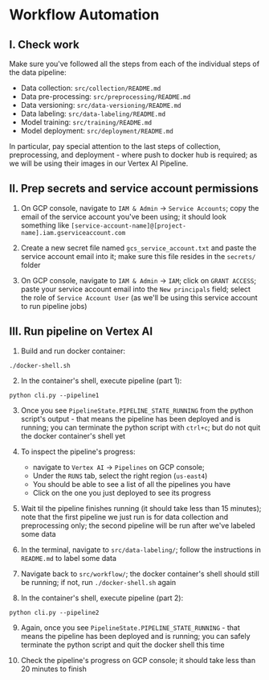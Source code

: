 # Workflow Automation

## I. Check work

Make sure you've followed all the steps from each of the individual steps of the data pipeline:

- Data collection: `src/collection/README.md`
- Data pre-processing: `src/preprocessing/README.md`
- Data versioning: `src/data-versioning/README.md`
- Data labeling: `src/data-labeling/README.md`
- Model training: `src/training/README.md`
- Model deployment: `src/deployment/README.md`

In particular, pay special attention to the last steps of collection, preprocessing, and deployment - where push to docker hub is required; as we will be using their images in our Vertex AI Pipeline.

## II. Prep secrets and service account permissions

1. On GCP console, navigate to `IAM & Admin` -> `Service Accounts`; copy the email of the service account you've been using; it should look something like `[service-account-name]@[project-name].iam.gserviceaccount.com`

2. Create a new secret file named `gcs_service_account.txt` and paste the service account email into it; make sure this file resides in the `secrets/` folder

3. On GCP console, navigate to `IAM & Admin` -> `IAM`; click on `GRANT ACCESS`; paste your service account email into the `New principals` field; select the role of `Service Account User` (as we'll be using this service account to run pipeline jobs)

## III. Run pipeline on Vertex AI

1. Build and run docker container:

```shell
./docker-shell.sh
```

2. In the container's shell, execute pipeline (part 1):

```shell
python cli.py --pipeline1
```

3. Once you see `PipelineState.PIPELINE_STATE_RUNNING` from the python script's output - that means the pipeline has been deployed and is running; you can terminate the python script with `ctrl+c`; but do not quit the docker container's shell yet

4. To inspect the pipeline's progress:

   - navigate to `Vertex AI` -> `Pipelines` on GCP console;
   - Under the `RUNS` tab, select the right region (`us-east4`)
   - You should be able to see a list of all the pipelines you have
   - Click on the one you just deployed to see its progress

5. Wait til the pipeline finishes running (it should take less than 15 minutes); note that the first pipeline we just run is for data collection and preprocessing only; the second pipeline will be run after we've labeled some data

6. In the terminal, navigate to `src/data-labeling/`; follow the instructions in `README.md` to label some data

7. Navigate back to `src/workflow/`; the docker container's shell should still be running; if not, run `./docker-shell.sh` again

8. In the container's shell, execute pipeline (part 2):

```shell
python cli.py --pipeline2
```

9. Again, once you see `PipelineState.PIPELINE_STATE_RUNNING` - that means the pipeline has been deployed and is running; you can safely terminate the python script and quit the docker shell this time

10. Check the pipeline's progress on GCP console; it should take less than 20 minutes to finish
